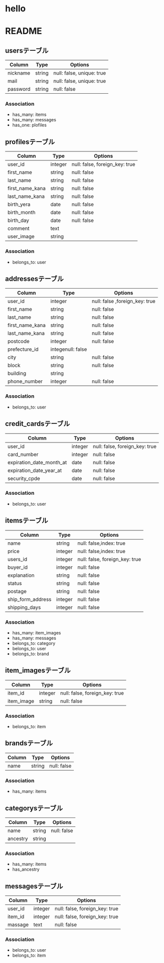 # hello
# README

## usersテーブル
|Column|Type|Options|
|------|----|-------|
|nickname|string|null: false, unique: true| 
|mail|string|null: false, unique: true|
|password|string|null: false|
### Association
- has_many: items
- has_many: messages
- has_one: plofiles

## profilesテーブル
|Column|Type|Options|
|------|----|-------|
|user_id|integer|null: false, foreign_key: true|
|first_name|string|null: false|
|last_name|string|null: false|
|first_name_kana|string|null: false|
|last_name_kana|string|null: false|
|birth_yera|date|null: false|
|birth_month|date|null: false|
|birth_day|date|null: false|
|comment|text|
|user_image|string|
### Association
- belongs_to: user

## addressesテーブル
|Column|Type|Options|
|------|----|-------|
|user_id|integer|null: false ,foreign_key: true|
|first_name|string|null: false|
|last_name|string|null: false|
|first_name_kana|string|null: false|
|last_name_kana|string|null: false|
|postcode|integer|null: false|
|prefecture_id|integenull: false|
|city|string|null: false|
|block|string|null: false|
|building|string|
|phone_number|integer|null: false|
### Association
- belongs_to: user

## credit_cardsテーブル
|Column|Type|Options|
|------|----|-------|
|user_id|integer|null: false, foreign_key: true|
|card_number|integer|null: false|
|expiration_date_month_at|date|null: false|
|expiration_date_year_at|date|null: false|
|security_cpde|date|null: false|
### Association
- belongs_to: user

## itemsテーブル
|Column|Type|Options|
|------|----|-------|
|name|string|null: false,index: true|
|price|integer|null: false,index: true|
|users_id|integer|null: false, foreign_key: true|
|buyer_id|integer|null: false|
|explanation|string|null: false|
|status|string|null: false|
|postage|string|null: false| 
|ship_form_address|integer|null: false|
|shipping_days|integer|null: false|
### Association
- has_many: item_images
- has_many: messages
- belongs_to: category
- belongs_to: user
- belongs_to: brand

## item_imagesテーブル
|Column|Type|Options|
|------|----|-------|
|item_id|integer|null: false, foreign_key: true||
|item_image|string|null: false|
### Association
- belongs_to: item

## brandsテーブル
|Column|Type|Options|
|------|----|-------|
|name|string|null: false|
### Association
- has_many: items

## categorysテーブル
|Column|Type|Options|
|------|----|-------|
|name|string|null: false|
|ancestry|string|
### Association
- has_many: items
- has_ancestry

## messagesテーブル
|Column|Type|Options|
|------|----|-------|
|user_id|integer|null: false, foreign_key: true|
|item_id|integer|null: false, foreign_key: true|
|massage|text|null: false|
### Association
- belongs_to: user
- belongs_to: item